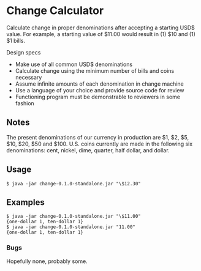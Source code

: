 # Change Calculator

Calculate change in proper denominations after accepting a starting USD$
value.  For example, a starting value of $11.00 would result in (1)
$10 and (1) $1 bills.

Design specs
  - Make use of all common USD$ denominations
  - Calculate change using the minimum number of bills and coins necessary
  - Assume infinite amounts of each denomination in change machine
  - Use a language of your choice and provide source code for review
  - Functioning program must be demonstrable to reviewers in some fashion

## Notes

The present denominations of our currency in production are $1, $2, $5,
$10, $20, $50 and $100.  U.S. coins currently are made in the
following six denominations: cent, nickel, dime, quarter, half dollar,
and dollar.

## Usage

    $ java -jar change-0.1.0-standalone.jar "\$12.30"

## Examples

    $ java -jar change-0.1.0-standalone.jar "\$11.00"
    {one-dollar 1, ten-dollar 1}
    $ java -jar change-0.1.0-standalone.jar "11.00"
    {one-dollar 1, ten-dollar 1}

### Bugs

Hopefully none, probably some.

